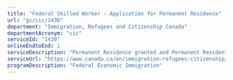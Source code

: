 ```yaml
---
title: "Federal Skilled Worker - Application for Permanent Residence"
url: "gc/cic/1430"
department: "Immigration, Refugees and Citizenship Canada"
departmentAcronym: "cic"
serviceId: "1430"
onlineEndtoEnd: 1
serviceDescription: "Permanent Residence granted and Permanent Resident card issued to skilled workers on the basis of their ability to become economically established in Canada and their intention to reside in a province other than Quebec."
serviceUrl: "https://www.canada.ca/en/immigration-refugees-citizenship/services/immigrate-canada/express-entry.html"
programDescription: "Federal Economic Immigration"
---
```

